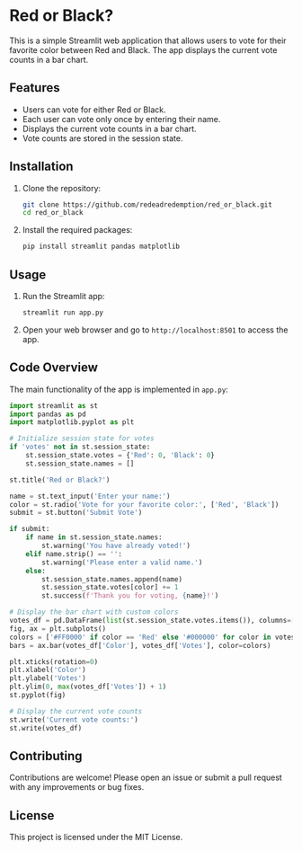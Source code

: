 # Red or Black?

This is a simple Streamlit web application that allows users to vote for their favorite color between Red and Black. The app displays the current vote counts in a bar chart.

## Features

- Users can vote for either Red or Black.
- Each user can vote only once by entering their name.
- Displays the current vote counts in a bar chart.
- Vote counts are stored in the session state.

## Installation

1. Clone the repository:
   ```bash
   git clone https://github.com/redeadredemption/red_or_black.git
   cd red_or_black
   ```

2. Install the required packages:
   ```bash
   pip install streamlit pandas matplotlib
   ```

## Usage

1. Run the Streamlit app:
   ```bash
   streamlit run app.py
   ```

2. Open your web browser and go to `http://localhost:8501` to access the app.

## Code Overview

The main functionality of the app is implemented in `app.py`:

```python
import streamlit as st
import pandas as pd
import matplotlib.pyplot as plt

# Initialize session state for votes
if 'votes' not in st.session_state:
    st.session_state.votes = {'Red': 0, 'Black': 0}
    st.session_state.names = []

st.title('Red or Black?')

name = st.text_input('Enter your name:')
color = st.radio('Vote for your favorite color:', ['Red', 'Black'])
submit = st.button('Submit Vote')

if submit:
    if name in st.session_state.names:
        st.warning('You have already voted!')
    elif name.strip() == '':
        st.warning('Please enter a valid name.')
    else:
        st.session_state.names.append(name)
        st.session_state.votes[color] += 1
        st.success(f'Thank you for voting, {name}!')

# Display the bar chart with custom colors
votes_df = pd.DataFrame(list(st.session_state.votes.items()), columns=['Color', 'Votes'])
fig, ax = plt.subplots()
colors = ['#FF0000' if color == 'Red' else '#000000' for color in votes_df['Color']]
bars = ax.bar(votes_df['Color'], votes_df['Votes'], color=colors)

plt.xticks(rotation=0)
plt.xlabel('Color')
plt.ylabel('Votes')
plt.ylim(0, max(votes_df['Votes']) + 1)
st.pyplot(fig)

# Display the current vote counts
st.write('Current vote counts:')
st.write(votes_df)
```

## Contributing

Contributions are welcome! Please open an issue or submit a pull request with any improvements or bug fixes.

## License

This project is licensed under the MIT License.
